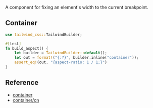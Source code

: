 A component for fixing an element's width to the current breakpoint.

## Container

```rust
use tailwind_css::TailwindBuilder;

#[test]
fn build_aspect() {
    let builder = TailwindBuilder::default();
    let out = format!("{:?}", builder.inline("container"));
    assert_eq!(out, "{aspect-ratio: 1 / 1;}")
}
```

## Reference

- [container](https://tailwindcss.com/docs/container)
- [container/cn](https://tailwindcss.c/docs/container)